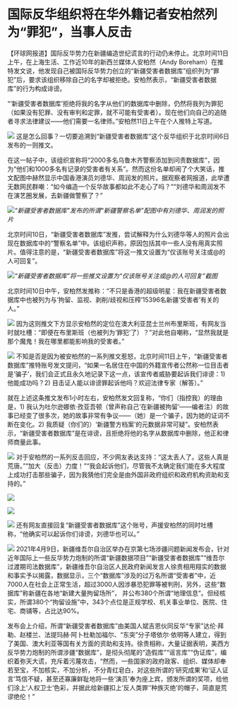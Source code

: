 # 国际反华组织将在华外籍记者安柏然列为“罪犯”，当事人反击

【环球网报道】国际反华势力在新疆编造世纪谎言的行动仍未停止。北京时间11日上午，在上海生活、工作近10年的新西兰媒体人安柏然（Andy
Boreham）在推特发文说，他发现自己被国际反华势力创立的“新疆受害者数据库”组织列为“罪犯”后，要求该组织移除自己的名字却被拒绝。安柏然表示，“新疆受害者数据库”的行为构成诽谤。

“‘新疆受害者数据库’拒绝将我的名字从他们的数据库中删除，仍然将我列为罪犯（如果没有犯罪、没有审判和定罪，就不可能有受害者）。现在他们向自己的追随者寻求法律建议——他们需要一名律师。”安柏然11日上午在个人推特上写道。

![](https://inews.gtimg.com/newsapp_bt/0/15607295920/1000)
这是怎么回事？一切要追溯到“新疆受害者数据库”这个反华组织于北京时间6日发布的一则推文。

在这一帖子中，该组织宣称将“2000多名乌鲁木齐警察添加到问责数据库”，因为“他们和1000多名有记录的受害者有关系”。然而这份名单却闹了个大笑话，推文配图中赫然显示中国香港演员刘德华、周润发的照片。据观察者网报道，此举遭无数网民群嘲：“如今编造一个反华故事都如此不走心了吗？”“刘德华和周润发不在演艺圈发展，去新疆做警察了？”

![](https://inews.gtimg.com/newsapp_bt/0/15607295900/1000)_“新疆受害者数据库”发布的所谓“新疆警察名单”配图中有刘德华、周润发的照片_

北京时间10日，“新疆受害者数据库”发推，尝试解释为什么刘德华等人的照片会出现在数据库中的“警察名单”中。该组织声称，原因包括其中一些人没有用真实照片。值得注意的是，“新疆受害者数据库”将这一推文设置为“仅该账号关注或@的人可回复”。

![](https://inews.gtimg.com/newsapp_bt/0/15607295905/1000)_“新疆受害者数据库”将一些推文设置为“仅该账号关注或@的人可回复”截图_

北京时间10日中午，安柏然发推称：“不只是香港的超级明星：我在新疆受害者数据库中也被列为与‘拘留、监视、剥削/歧视和压榨’15396名新疆‘受害者’有关的人。”

![](https://inews.gtimg.com/newsapp_bt/0/15607295925/1000)
因为这则推文下方显示安柏然的定位在澳大利亚昆士兰州布里斯班，有网友当时就吐槽：“即便在布里斯班（也被列为‘罪犯’了）？”对此他自嘲称，“显然我就是那个魔鬼！我在哪里都能影响我的受害者。”

![](https://inews.gtimg.com/newsapp_bt/0/15607295907/1000)
不知是否是因为被安柏然的一系列推文惹怒，北京时间11日上午，“新疆受害者数据库”推特账号发文提问，“如果一名居住在中国的外籍宣传者公然称一位目击者是‘骗子’，我们会正式且永久地记录下这一点，该宣传者威胁要起诉我们诽谤：1)
他能成功吗？2) 目击证人能以诽谤罪起诉他吗？欢迎法律专家（解答）。”

就在上述这条推文发布1小时左右，安柏然发文回复称，“你们（指控我）的理由是，1)
我认为吐尔逊娜依·孜亚吾顿（曾声称自己‘在新疆被拘留’——编者注）的故事已经变了很多次，她的故事非常有争议——（她）是一个骗子，因为她的证词不断在变化。2)
我质疑（你们的）‘新疆警方档案’的元数据非常可疑”。安柏然表示，“新疆受害者数据库”是在诽谤，且拒绝将他的名字从数据库中删除，他正和律师商量此事。

![](https://inews.gtimg.com/newsapp_bt/0/15607295902/1000)
对于安柏然的一系列反击回应，不少网友表达支持：“这太丢人了。这些人真是荒唐。”“加大（反击）力度！”“我会起诉他们，尽管我不太确定我们能在多大程度上成功打击那些骗子，因为我猜他们完全是由外国非政府组织和政府机构资助和支持的。”

![](https://inews.gtimg.com/newsapp_bt/0/15607295908/1000)

![](https://inews.gtimg.com/newsapp_bt/0/15607295901/1000)

![](https://inews.gtimg.com/newsapp_bt/0/15607295904/1000)
还有网友直接回复“新疆受害者数据库”这个账号，声援安柏然的同时吐槽称，“他确实可以起诉你们诽谤，刘德华也可以。”

![](https://inews.gtimg.com/newsapp_bt/0/15607295897/1000)
2021年4月9日，新疆维吾尔自治区举办在京第七场涉疆问题新闻发布会，针对近年国际上一些反华势力炮制的所谓“新疆数据项目”“新疆受害者数据库”“维吾尔过渡期司法数据库”，新疆维吾尔自治区人民政府新闻发言人徐贵相用翔实的数据和事实予以揭露，数据显示，三个“数据库”涉及的过万名所谓“受害者”中，近7000人在社会上正常生活，超过3000人因涉暴恐犯罪等被判刑，另外，这些“数据库”称新疆在各地“新建大量拘留场所”，
并公布380个所谓“地理信息”。但经核实，所谓380个“拘留设施”中，343个点位是正规学校、机关事业单位、医院、住宅、商铺等，占比达90%。

发布会上介绍，所谓“新疆受害者数据库”由美国人斌吉恩伙同反华“专家”达伦·拜勒、赵楼兰、法提玛赫·阿卜杜勒加福尔、“东突”分子塔依尔·依明等人建立，得到了美国、澳大利亚等国有关方面的资助和支持。徐贵相称，大量证据表明，美西方反华势力炮制的所谓涉疆“数据库”，是彻头彻尾的“造假库”“谣言库”“伪证库”，编织着弥天大谎，充斥着污蔑攻击，“然而，一些国家的政府政客、组织、媒体却奉若至宝，不加核实，不加分析，不分青红皂白，对这些所谓的‘研究成果’和‘证人证言’笃信不疑，甚至还寡廉鲜耻地将一些‘演员’奉为座上宾，颁发所谓的奖项，给他们涂上‘人权卫士’色彩，并据此给新疆扣上‘反人类罪’‘种族灭绝’的帽子，简直是荒谬绝伦！”

